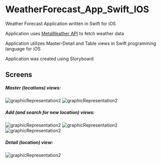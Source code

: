 # WeatherForecast_App_Swift_IOS
Weather Forecast Application written in Swift for iOS

Application uses [MetaWeather API](https://www.metaweather.com/api/) to fetch weather data

Application utilizes Master-Detail and Table views in Swift programming language for iOS

Application was created using Storyboard

## Screens

##### Master (locations) views:

![graphicRepresentation2](./screens/Screen_master_1.png) ![graphicRepresentation2](./screens/Screen_master_2.png)

##### Add (and search for new location) views:

![graphicRepresentation2](./screens/Screen_add_2.png) ![graphicRepresentation2](./screens/Screen_add_3.png) ![graphicRepresentation2](screens/Screen_add_1.png)

##### Detail (location) view:

![graphicRepresentation2](screens/Screen_detail_1.png)